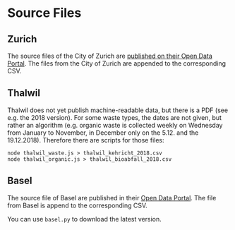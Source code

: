Source Files
============

## Zurich

The source files of the City of Zurich are [published on their Open Data Portal](https://data.stadt-zuerich.ch/dataset?tags=entsorgung).
The files from the City of Zurich are appended to the corresponding CSV.

## Thalwil

Thalwil does not yet publish machine-readable data, but there is a PDF (see e.g. the 2018 version).
For some waste types, the dates are not given, but rather an algorithm (e.g. organic waste is collected weekly on Wednesday from January to November, in December only on the 5.12. and the 19.12.2018).
Therefore there are scripts for those files:

```
node thalwil_waste.js > thalwil_kehricht_2018.csv
node thalwil_organic.js > thalwil_bioabfall_2018.csv
```

## Basel

The source file of Basel are published in their [Open Data Portal](https://data.bs.ch/explore/dataset/100096/).
The file from Basel is append to the corresponding CSV.

You can use `basel.py` to download the latest version.
